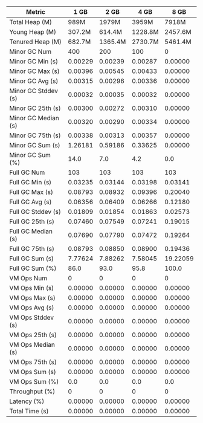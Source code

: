 | Metric | 1 GB | 2 GB | 4 GB | 8 GB |
|------|----|----|----|----|
| Total Heap (M) | 989M | 1979M | 3959M | 7918M |
| Young Heap (M) | 307.2M | 614.4M | 1228.8M | 2457.6M |
| Tenured Heap (M) | 682.7M | 1365.4M | 2730.7M | 5461.4M |
| Minor GC Num | 400 | 200 | 100 | 0 |
| Minor GC Min (s) | 0.00229 | 0.00239 | 0.00287 | 0.00000 |
| Minor GC Max (s) | 0.00396 | 0.00545 | 0.00433 | 0.00000 |
| Minor GC Avg (s) | 0.00315 | 0.00296 | 0.00336 | 0.00000 |
| Minor GC Stddev (s) | 0.00032 | 0.00035 | 0.00032 | 0.00000 |
| Minor GC 25th (s) | 0.00300 | 0.00272 | 0.00310 | 0.00000 |
| Minor GC Median (s) | 0.00320 | 0.00290 | 0.00334 | 0.00000 |
| Minor GC 75th (s) | 0.00338 | 0.00313 | 0.00357 | 0.00000 |
| Minor GC Sum (s) | 1.26181 | 0.59186 | 0.33625 | 0.00000 |
| Minor GC Sum (%) | 14.0 | 7.0 | 4.2 | 0.0 |
| Full GC Num | 103 | 103 | 103 | 103 |
| Full GC Min (s) | 0.03235 | 0.03144 | 0.03198 | 0.03141 |
| Full GC Max (s) | 0.08793 | 0.08932 | 0.09396 | 0.20040 |
| Full GC Avg (s) | 0.06356 | 0.06409 | 0.06266 | 0.12180 |
| Full GC Stddev (s) | 0.01809 | 0.01854 | 0.01863 | 0.02573 |
| Full GC 25th (s) | 0.07460 | 0.07549 | 0.07241 | 0.19015 |
| Full GC Median (s) | 0.07690 | 0.07790 | 0.07472 | 0.19264 |
| Full GC 75th (s) | 0.08793 | 0.08850 | 0.08900 | 0.19436 |
| Full GC Sum (s) | 7.77624 | 7.88262 | 7.58045 | 19.22059 |
| Full GC Sum (%) | 86.0 | 93.0 | 95.8 | 100.0 |
| VM Ops Num | 0 | 0 | 0 | 0 |
| VM Ops Min (s) | 0.00000 | 0.00000 | 0.00000 | 0.00000 |
| VM Ops Max (s) | 0.00000 | 0.00000 | 0.00000 | 0.00000 |
| VM Ops Avg (s) | 0.00000 | 0.00000 | 0.00000 | 0.00000 |
| VM Ops Stddev (s) | 0.00000 | 0.00000 | 0.00000 | 0.00000 |
| VM Ops 25th (s) | 0.00000 | 0.00000 | 0.00000 | 0.00000 |
| VM Ops Median (s) | 0.00000 | 0.00000 | 0.00000 | 0.00000 |
| VM Ops 75th (s) | 0.00000 | 0.00000 | 0.00000 | 0.00000 |
| VM Ops Sum (s) | 0.00000 | 0.00000 | 0.00000 | 0.00000 |
| VM Ops Sum (%) | 0.0 | 0.0 | 0.0 | 0.0 |
| Throughput (%) | 0 | 0 | 0 | 0 |
| Latency (%) | 0.00000 | 0.00000 | 0.00000 | 0.00000 |
| Total Time (s) | 0.00000 | 0.00000 | 0.00000 | 0.00000 |
